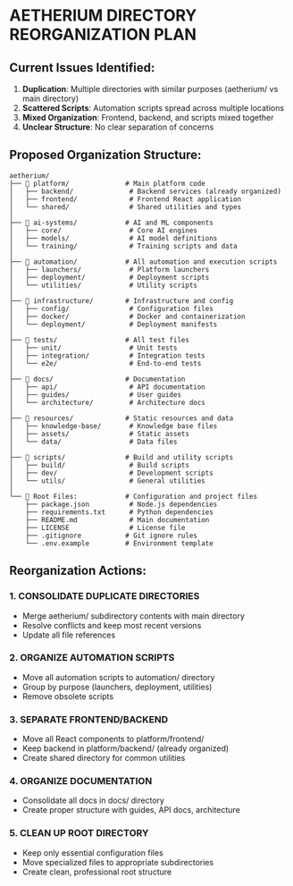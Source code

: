 # AETHERIUM DIRECTORY REORGANIZATION PLAN

## Current Issues Identified:
1. **Duplication**: Multiple directories with similar purposes (aetherium/ vs main directory)
2. **Scattered Scripts**: Automation scripts spread across multiple locations
3. **Mixed Organization**: Frontend, backend, and scripts mixed together
4. **Unclear Structure**: No clear separation of concerns

## Proposed Organization Structure:

```
aetherium/
├── 📁 platform/              # Main platform code
│   ├── backend/              # Backend services (already organized)
│   ├── frontend/             # Frontend React application  
│   └── shared/               # Shared utilities and types
│
├── 📁 ai-systems/            # AI and ML components
│   ├── core/                 # Core AI engines
│   ├── models/               # AI model definitions
│   └── training/             # Training scripts and data
│
├── 📁 automation/            # All automation and execution scripts
│   ├── launchers/            # Platform launchers
│   ├── deployment/           # Deployment scripts
│   └── utilities/            # Utility scripts
│
├── 📁 infrastructure/        # Infrastructure and config
│   ├── config/               # Configuration files
│   ├── docker/               # Docker and containerization
│   └── deployment/           # Deployment manifests
│
├── 📁 tests/                 # All test files
│   ├── unit/                 # Unit tests
│   ├── integration/          # Integration tests
│   └── e2e/                  # End-to-end tests
│
├── 📁 docs/                  # Documentation
│   ├── api/                  # API documentation
│   ├── guides/               # User guides
│   └── architecture/         # Architecture docs
│
├── 📁 resources/             # Static resources and data
│   ├── knowledge-base/       # Knowledge base files
│   ├── assets/               # Static assets
│   └── data/                 # Data files
│
├── 📁 scripts/               # Build and utility scripts
│   ├── build/                # Build scripts
│   ├── dev/                  # Development scripts
│   └── utils/                # General utilities
│
└── 📄 Root Files:            # Configuration and project files
    ├── package.json          # Node.js dependencies
    ├── requirements.txt      # Python dependencies
    ├── README.md             # Main documentation
    ├── LICENSE               # License file
    ├── .gitignore           # Git ignore rules
    └── .env.example         # Environment template
```

## Reorganization Actions:

### 1. CONSOLIDATE DUPLICATE DIRECTORIES
- Merge aetherium/ subdirectory contents with main directory
- Resolve conflicts and keep most recent versions
- Update all file references

### 2. ORGANIZE AUTOMATION SCRIPTS
- Move all automation scripts to automation/ directory
- Group by purpose (launchers, deployment, utilities)
- Remove obsolete scripts

### 3. SEPARATE FRONTEND/BACKEND
- Move all React components to platform/frontend/
- Keep backend in platform/backend/ (already organized)
- Create shared directory for common utilities

### 4. ORGANIZE DOCUMENTATION
- Consolidate all docs in docs/ directory
- Create proper structure with guides, API docs, architecture

### 5. CLEAN UP ROOT DIRECTORY
- Keep only essential configuration files
- Move specialized files to appropriate subdirectories
- Create clean, professional root structure